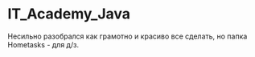 # IT_Academy_Java
Несильно разобрался как грамотно и красиво все сделать, но папка Hometasks - для д/з.
